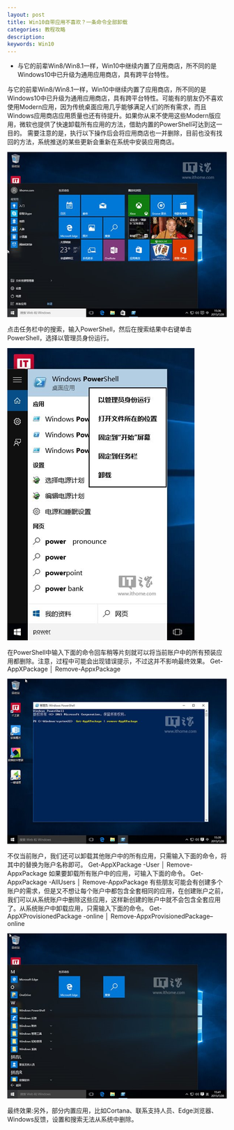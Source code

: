 ```yaml
---
layout: post
title: Win10自带应用不喜欢？一条命令全部卸载 
categories: 教程攻略
description: 
keywords: Win10
---
```


- 与它的前辈Win8/Win8.1一样，Win10中继续内置了应用商店，所不同的是Windows10中已升级为通用应用商店，具有跨平台特性。

与它的前辈Win8/Win8.1一样，Win10中继续内置了应用商店，所不同的是Windows10中已升级为通用应用商店，具有跨平台特性。可能有的朋友仍不喜欢使用Modern应用，因为传统桌面应用几乎能够满足人们的所有需求，而且Windows应用商店应用质量也还有待提升。如果你从来不使用这些Modern版应用，微软也提供了快速卸载所有应用的方法，借助内置的PowerShell可达到这一目的。 需要注意的是，执行以下操作后会将应用商店也一并删除，目前也没有找回的方法，系统推送的某些更新会重新在系统中安装应用商店。

![win10-1](/images/posts/win10-1/win10-1.jpg)
 
点击任务栏中的搜索，输入PowerShell，然后在搜索结果中右键单击PowerShell，选择以管理员身份运行。

![win10-2](/images/posts/win10-1/win10-2.jpg)

在PowerShell中输入下面的命令回车稍等片刻就可以将当前账户中的所有预装应用都删除。注意，过程中可能会出现错误提示，不过这并不影响最终效果。 Get-AppXPackage │ Remove-AppxPackage

![win10-3](/images/posts/win10-1/win10-3.jpg)


不仅当前账户，我们还可以卸载其他账户中的所有应用，只需输入下面的命令，将其中的替换为账户名称即可。 Get-AppXPackage -User │ Remove-AppxPackage 如果要卸载所有账户中的应用，可输入下面的命令。 Get-AppxPackage -AllUsers │ Remove-AppxPackage 有些朋友可能会有创建多个账户的需求，但是又不想让每个账户中都包含全套相同的应用，在创建账户之前，我们可以从系统账户中删除这些应用，这样新创建的账户中就不会包含全套应用了。从系统账户中卸载应用，只需输入下面的命令。 Get-AppXProvisionedPackage -online │ Remove-AppxProvisionedPackage–online

![win10-4](/images/posts/win10-1/win10-4.jpg)

最终效果:另外，部分内置应用，比如Cortana、联系支持人员、Edge浏览器、Windows反馈，设置和搜索无法从系统中删除。
